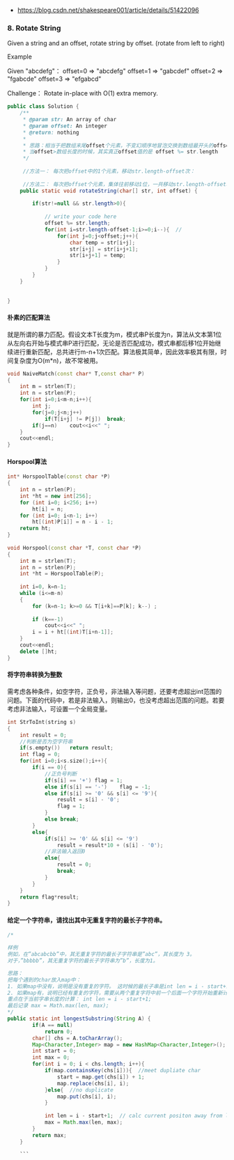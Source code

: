 - https://blog.csdn.net/shakespeare001/article/details/51422096


### 8. Rotate String

Given a string and an offset, rotate string by offset. (rotate from left to right)

Example

Given "abcdefg"：
offset=0 => "abcdefg"
offset=1 => "gabcdef"
offset=2 => "fgabcde"
offset=3 => "efgabcd"

Challenge：
Rotate in-place with O(1) extra memory.

```Java
public class Solution {
    /**
     * @param str: An array of char
     * @param offset: An integer
     * @return: nothing
     * 
     * 思路：相当于把数组末尾offset个元素，不变幻顺序地冒泡交换到数组最开头的offset个位置。
     * 当offset>数组长度的时候，其实真正offset值的是 offset %= str.length
     */
     
     //方法一： 每次把offset中的1个元素，移动str.length-offset次：
     
     //方法二： 每次把offset个元素，集体往前移动1位，一共移动str.length-offset次：
    public static void rotateString(char[] str, int offset) {
       
        if(str!=null && str.length>0){
        
            // write your code here
            offset %= str.length;
            for(int i=str.length-offset-1;i>=0;i--){  //
                for(int j=0;j<offset;j++){
                    char temp = str[i+j];
                    str[i+j] = str[i+j+1];
                    str[i+j+1] = temp;
                }
            }
        }
    }
    
 
}
```

#### 朴素的匹配算法
就是所谓的暴力匹配。假设文本T长度为m，模式串P长度为n，算法从文本第1位从左向右开始与模式串P进行匹配，无论是否匹配成功，模式串都后移1位开始继续进行重新匹配，总共进行m-n+1次匹配。算法极其简单，因此效率极其有限，时间复杂度为O(m*n)，故不常被用。

```C++
void NaiveMatch(const char* T,const char* P)
{
    int m = strlen(T);
    int n = strlen(P);
    for(int i=0;i<m-n;i++){
        int j;
        for(j=0;j<n;j++)
            if(T[i+j] != P[j])  break;
        if(j==n)    cout<<i<<" ";
    }
    cout<<endl;
}
```
#### Horspool算法
```C++
int* HorspoolTable(const char *P)  
{  
    int n = strlen(P);  
    int *ht = new int[256];  
    for (int i=0; i<256; i++)  
        ht[i] = n;  
    for (int i=0; i<n-1; i++)  
        ht[(int)P[i]] = n - i - 1;  
    return ht;  
}  
  
void Horspool(const char *T, const char *P)  
{  
    int m = strlen(T);  
    int n = strlen(P);  
    int *ht = HorspoolTable(P);  
  
    int i=0, k=n-1;  
    while (i<=m-n)  
    {  
        for (k=n-1; k>=0 && T[i+k]==P[k]; k--) ;  
  
        if (k==-1)  
            cout<<i<<" ";  
        i = i + ht[(int)T[i+n-1]];  
    }  
    cout<<endl;  
    delete []ht;  
}  
```

#### 将字符串转换为整数
需考虑各种条件，如空字符，正负号，非法输入等问题，还要考虑超出int范围的问题。下面的代码中，若是非法输入，则输出0，也没考虑超出范围的问题。若要考虑非法输入，可设置一个全局变量。
```C++
int StrToInt(string s)
{
    int result = 0;
    //判断是否为空字符串
    if(s.empty())   return result;
    int flag = 0;
    for(int i=0;i<s.size();i++){
        if(i == 0){
            //正负号判断
            if(s[i] == '+') flag = 1;
            else if(s[i] == '-')    flag = -1;
            else if(s[i] >= '0' && s[i] <= '9'){
                result = s[i] - '0';
                flag = 1;
            }
            else break;
        }
        else{
            if(s[i] >= '0' && s[i] <= '9')
                result = result*10 + (s[i] - '0');
            //非法输入返回0
            else{
                result = 0;
                break;
            }
        }
    }
    return flag*result;
}
```


#### 给定一个字符串，请找出其中无重复字符的最长子字符串。 
```Java
/*

样例 
例如，在”abcabcbb”中，其无重复字符的最长子字符串是”abc”，其长度为 3。 
对于，”bbbbb”，其无重复字符的最长子字符串为”b”，长度为1。

思路：
把每个遇到的char放入map中：
1. 如果map中没有，说明是没有重复的字符。 这时候的最长子串是int len = i - start+1; 
2. 如果map有，说明已经有重复的字符，需要从两个重复字符中前一个后面一个字符开始重新计算长度。int len = i - start+1; 
重点在于当前字串长度的计算： int len = i - start+1; 
最后记录 max = Math.max(len, max);
*/
public static int longestSubstring(String A) {
        if(A == null)
            return 0;
        char[] chs = A.toCharArray();
        Map<Character,Integer> map = new HashMap<Character,Integer>();
        int start = 0;
        int max = 0;
        for(int i = 0; i < chs.length; i++){
            if(map.containsKey(chs[i])){  //meet dupliate char
                start = map.get(chs[i]) + 1;
                map.replace(chs[i], i);
            }else{  //no duplicate
                map.put(chs[i], i);
            }
            
            int len = i - start+1;  // calc current positon away from last no duplicate char position's len
            max = Math.max(len, max);
        }
        return max;
    }
    
    ```
